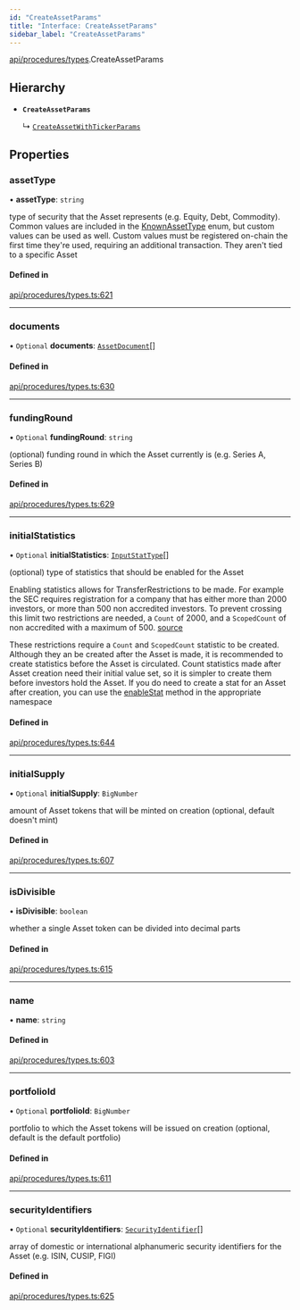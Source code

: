 ```yaml
---
id: "CreateAssetParams"
title: "Interface: CreateAssetParams"
sidebar_label: "CreateAssetParams"
---
```


[api/procedures/types](../../../../../modules/API/Procedures/Types/Types.md).CreateAssetParams

## Hierarchy

- **`CreateAssetParams`**

  ↳ [`CreateAssetWithTickerParams`](../CreateAssetWithTickerParams/CreateAssetWithTickerParams.md)

## Properties

### assetType

• **assetType**: `string`

type of security that the Asset represents (e.g. Equity, Debt, Commodity). Common values are included in the
  [KnownAssetType](../../../../../enums/API/Entities/Asset/Types/KnownAssetType/KnownAssetType.md) enum, but custom values can be used as well. Custom values must be registered on-chain the first time
  they're used, requiring an additional transaction. They aren't tied to a specific Asset

#### Defined in

[api/procedures/types.ts:621](https://github.com/PolymeshAssociation/polymesh-sdk/blob/fedc4714f/src/api/procedures/types.ts#L621)

___

### documents

• `Optional` **documents**: [`AssetDocument`](../../../Entities/Asset/Types/AssetDocument/AssetDocument.md)[]

#### Defined in

[api/procedures/types.ts:630](https://github.com/PolymeshAssociation/polymesh-sdk/blob/fedc4714f/src/api/procedures/types.ts#L630)

___

### fundingRound

• `Optional` **fundingRound**: `string`

(optional) funding round in which the Asset currently is (e.g. Series A, Series B)

#### Defined in

[api/procedures/types.ts:629](https://github.com/PolymeshAssociation/polymesh-sdk/blob/fedc4714f/src/api/procedures/types.ts#L629)

___

### initialStatistics

• `Optional` **initialStatistics**: [`InputStatType`](../../../../../modules/API/Entities/Types/Types.md#inputstattype)[]

(optional) type of statistics that should be enabled for the Asset

Enabling statistics allows for TransferRestrictions to be made. For example the SEC requires registration for a company that
has either more than 2000 investors, or more than 500 non accredited investors. To prevent crossing this limit two restrictions are
needed, a `Count` of 2000, and a `ScopedCount` of non accredited with a maximum of 500. [source](https://www.sec.gov/info/smallbus/secg/jobs-act-section-12g-small-business-compliance-guide.htm)

These restrictions require a `Count` and `ScopedCount` statistic to be created. Although they an be created after the Asset is made, it is recommended to create statistics
before the Asset is circulated. Count statistics made after Asset creation need their initial value set, so it is simpler to create them before investors hold the Asset.
If you do need to create a stat for an Asset after creation, you can use the [enableStat](../../../../../classes/API/Entities/Asset/Fungible/TransferRestrictions/TransferRestrictionBase/TransferRestrictionBase.md#enablestat) method in
the appropriate namespace

#### Defined in

[api/procedures/types.ts:644](https://github.com/PolymeshAssociation/polymesh-sdk/blob/fedc4714f/src/api/procedures/types.ts#L644)

___

### initialSupply

• `Optional` **initialSupply**: `BigNumber`

amount of Asset tokens that will be minted on creation (optional, default doesn't mint)

#### Defined in

[api/procedures/types.ts:607](https://github.com/PolymeshAssociation/polymesh-sdk/blob/fedc4714f/src/api/procedures/types.ts#L607)

___

### isDivisible

• **isDivisible**: `boolean`

whether a single Asset token can be divided into decimal parts

#### Defined in

[api/procedures/types.ts:615](https://github.com/PolymeshAssociation/polymesh-sdk/blob/fedc4714f/src/api/procedures/types.ts#L615)

___

### name

• **name**: `string`

#### Defined in

[api/procedures/types.ts:603](https://github.com/PolymeshAssociation/polymesh-sdk/blob/fedc4714f/src/api/procedures/types.ts#L603)

___

### portfolioId

• `Optional` **portfolioId**: `BigNumber`

portfolio to which the Asset tokens will be issued on creation (optional, default is the default portfolio)

#### Defined in

[api/procedures/types.ts:611](https://github.com/PolymeshAssociation/polymesh-sdk/blob/fedc4714f/src/api/procedures/types.ts#L611)

___

### securityIdentifiers

• `Optional` **securityIdentifiers**: [`SecurityIdentifier`](../../../Entities/Asset/Types/SecurityIdentifier/SecurityIdentifier.md)[]

array of domestic or international alphanumeric security identifiers for the Asset (e.g. ISIN, CUSIP, FIGI)

#### Defined in

[api/procedures/types.ts:625](https://github.com/PolymeshAssociation/polymesh-sdk/blob/fedc4714f/src/api/procedures/types.ts#L625)
